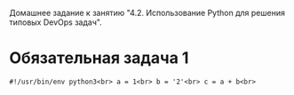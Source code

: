 Домашнее задание к занятию "4.2. Использование Python для решения типовых DevOps задач".<br>

# Обязательная задача 1

``
#!/usr/bin/env python3<br>
a = 1<br>
b = '2'<br>
c = a + b<br>
``

